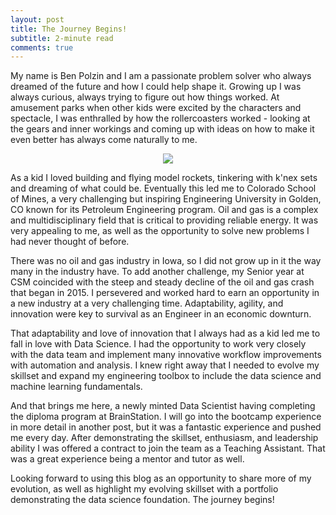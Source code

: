 ```yaml
---
layout: post
title: The Journey Begins!
subtitle: 2-minute read
comments: true
---
```

My name is Ben Polzin and I am a passionate problem solver who always dreamed of the future and how I could help shape it.  Growing up I was always curious, always trying to figure out how things worked.  At amusement parks when other kids were excited by the characters and spectacle, I was enthralled by how the rollercoasters worked - looking at the gears and inner workings and coming up with ideas on how to make it even better has always come naturally to me.

<p align="center">
    <img src="https://avatars.githubusercontent.com/u/35545687?s=460&u=1db0b340759f50fb7fffe327b77465351479a5f2&v=4">
</p>

As a kid I loved building and flying model rockets, tinkering with k'nex sets and dreaming of what could be.  Eventually this led me to Colorado School of Mines, a very challenging but inspiring Engineering University in Golden, CO known for its Petroleum Engineering program.  Oil and gas is a complex and multidisciplinary field that is critical to providing reliable energy.  It was very appealing to me, as well as the opportunity to solve new problems I had never thought of before.  

There was no oil and gas industry in Iowa, so I did not grow up in it the way many in the industry have.  To add another challenge, my Senior year at CSM coincided with the steep and steady decline of the oil and gas crash that began in 2015.  I persevered and worked hard to earn an opportunity in a new industry at a very challenging time.  Adaptability, agility, and innovation were key to survival as an Engineer in an economic downturn.

That adaptability and love of innovation that I always had as a kid led me to fall in love with Data Science.  I had the opportunity to work very closely with the data team and implement many innovative workflow improvements with automation and analysis.  I knew right away that I needed to evolve my skillset and expand my engineering toolbox to include the data science and machine learning fundamentals.

And that brings me here, a newly minted Data Scientist having completing the diploma program at BrainStation.  I will go into the bootcamp experience in more detail in another post, but it was a fantastic experience and pushed me every day.  After demonstrating the skillset, enthusiasm, and leadership ability I was offered a contract to join the team as a Teaching Assistant.  That was a great experience being a mentor and tutor as well.

Looking forward to using this blog as an opportunity to share more of my evolution, as well as highlight my evolving skillset with a portfolio demonstrating the data science foundation.  The journey begins!